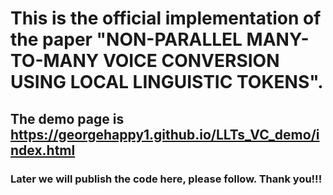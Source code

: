# This is the official implementation of the paper "NON-PARALLEL MANY-TO-MANY VOICE CONVERSION USING LOCAL LINGUISTIC TOKENS".
## The demo page is https://georgehappy1.github.io/LLTs_VC_demo/index.html
### Later we will publish the code here, please follow. Thank you!!!
